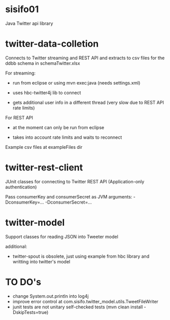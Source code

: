 # sisifo01
Java Twitter api library

twitter-data-colletion
======================
Connects to Twitter streaming and REST API and extracts to csv files for the ddbb schema in schemaTwitter.xlsx

For streaming:

- run from eclipse or using mvn exec:java (needs settings.xml)

- uses hbc-twitter4j lib to connect

- gets additional user info in a different thread (very slow due to REST API rate limits)


For REST API

- at the moment can only be run from eclipse

- takes into account rate limits and waits to reconnect

Example csv files at exampleFiles dir


twitter-rest-client
===================
JUnit classes for connecting to Twitter REST API (Application-only authentication)

Pass consumerKey and consumerSecret as JVM arguments:
-DconsumerKey=...
-DconsumerSecret=...


twitter-model
=============
Support classes for reading JSON into Tweeter model


additional:
- twitter-spout is obsolete, just using example from hbc library and writting into twitter's model

TO DO's
=======
- change System.out.println into log4j
- improve error control at com.sisifo.twitter_model.utils.TweetFileWriter
- junit tests are not unitary self-checked tests (mvn clean install -DskipTests=true)
